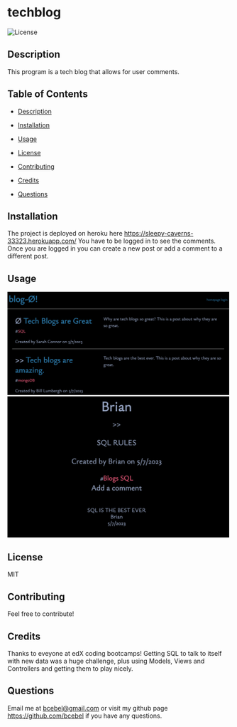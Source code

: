 # techblog

![License](https://img.shields.io/badge/License-MIT-yellow.svg)

## Description

This program is a tech blog that allows for user comments.

## Table of Contents

- [Description](#description)

- [Installation](#installation)

- [Usage](#usage)

- [License](#license)

- [Contributing](#contributing)

- [Credits](#credits)

- [Questions](#questions)

## Installation

The project is deployed on heroku here https://sleepy-caverns-33323.herokuapp.com/ You have to be logged in to see the comments. Once you are logged in you can create a new post or add a comment to a different post.

## Usage

<img src="./screenshot.png" alt="screenshot" title="screenshot" width="500">
<img src="./screenshot2.png" alt="screenshot" title="screenshot" width="500">

## License

MIT

## Contributing

Feel free to contribute!

## Credits

Thanks to eveyone at edX coding bootcamps! Getting SQL to talk to itself with new data was a huge challenge, plus using Models, Views and Controllers and getting them to play nicely.

## Questions

Email me at bcebel@gmail.com or visit my github page https://github.com/bcebel if you have any questions.
